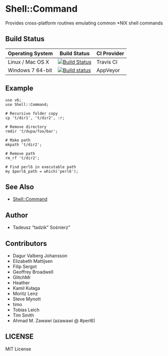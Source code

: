 # Shell::Command

Provides cross-platform routines emulating common \*NIX shell commands

## Build Status

| Operating System  |   Build Status  | CI Provider |
| ----------------- | --------------- | ----------- |
| Linux / Mac OS X  | [![Build Status](https://travis-ci.org/tadzik/Shell-Command.svg?branch=master)](https://travis-ci.org/tadzik/Shell-Command)  | Travis CI |
| Windows 7 64-bit  | [![Build status](https://ci.appveyor.com/api/projects/status/github/tadzik/Shell-Command?svg=true)](https://ci.appveyor.com/project/tadzik/Shell-Command/branch/master)  | AppVeyor |

## Example

```Perl6
use v6;
use Shell::Command;

# Recursive folder copy
cp 't/dir1', 't/dir2', :r;

# Remove directory
rmdir 't/dupa/foo/bar';

# Make path
mkpath 't/dir2';

# Remove path
rm_rf 't/dir2';

# Find perl6 in executable path
my $perl6_path = which('perl6');
```
## See Also
- [Shell::Command](https://metacpan.org/pod/Shell::Command)

## Author

- Tadeusz “tadzik” Sośnierz"

## Contributors
- Dagur Valberg Johansson
- Elizabeth Mattijsen
- Filip Sergot
- Geoffrey Broadwell
- GlitchMr
- Heather
- Kamil Kułaga
- Moritz Lenz
- Steve Mynott
- timo
- Tobias Leich
- Tim Smith
- Ahmad M. Zawawi (azawawi @ #perl6)

## LICENSE

MIT License
